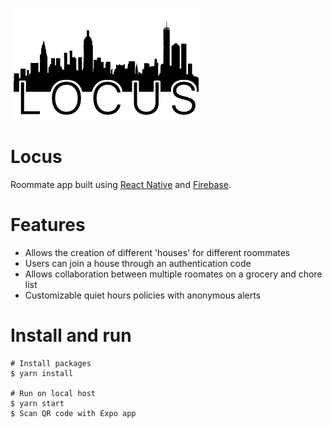 
![preview](https://github.com/itisalvinn/Locus/blob/master/assets/logo_2.png)

# Locus

Roommate app built using [React Native](https://reactnative.dev/) and [Firebase](https://firebase.google.com/).

# Features

* Allows the creation of different 'houses' for different roommates
* Users can join a house through an authentication code
* Allows collaboration between multiple roomates on a grocery and chore list 
* Customizable quiet hours policies with anonymous alerts

# Install and run

```
# Install packages
$ yarn install

# Run on local host
$ yarn start
$ Scan QR code with Expo app
```
